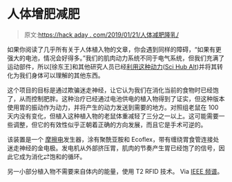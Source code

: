 # 人体增肥减肥

> 原文:[https://hack aday . com/2019/01/21/人体减肥隆乳/](https://hackaday.com/2019/01/21/human-augmentation-for-weight-loss/)

如果你阅读了几乎所有关于人体植入物的文章，你会遇到同样的障碍，“如果有更强大的电池，情况会好得多。”我们的肌肉动力系统不同于电气系统，但我们充满了运动部件，所以[徐东王]和其他研究人员已经[利用这种动力](https://www.nature.com/articles/s41467-018-07764-z)([Sci Hub Alt](https://sci-hub.tw/10.1038/s41467-018-07764-z))并将其转化为我们身体可以理解的其他东西。

这个项目的目标是通过欺骗迷走神经，让它认为我们在消化当前的食物时已经饱了，从而控制肥胖。这种治疗已经通过电池供电的植入物得到了证实，但这种版本使用胃的振动作为动力，并将产生的动力发送到需要的地方。对照组老鼠在 100 天内没有变化，但植入这种植入物的老鼠体重减轻了三分之一以上。这可能需要一些调整，但它的有效性似乎正朝着正确的方向发展，而且它是手术可逆的。

该装置是一个 [摩擦电](https://hackaday.com/2018/12/10/mini-van-de-graaff-is-a-shocking-desk-toy/)发生器，涂有聚酰亚胺和 Ecoflex，带有缠绕胃食管连接处迷走神经的金电极。发电机从外部挤压胃，肌肉的节奏产生胃已经饱了的信号，因此它成为消化⇄饱和的循环。

另一小部分植入物不需要来自体内的能量，使用 T2 RFID 技术。
Via [IEEE 频谱](https://spectrum.ieee.org/the-human-os/biomedical/devices/stomachpowered-weight-loss-implant)。